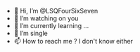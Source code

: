 - 👋 Hi, I’m @LSQFourSixSeven
- 👀 I’m watching on you
- 🌱 I’m currently learning ...
- 💞️ I’m single
- 📫 How to reach me ? I don't know either

<!---
LSQFourSixSeven/LSQFourSixSeven is a ✨ special ✨ repository because its `README.md` (this file) appears on your GitHub profile.
You can click the Preview link to take a look at your changes.
--->
